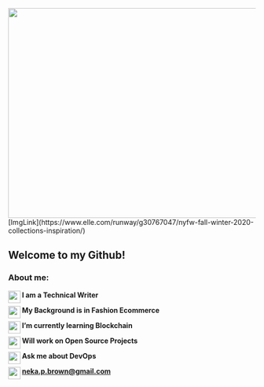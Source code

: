 <img align="right" width="940" height="427" src="https://hips.hearstapps.com/hmg-prod.s3.amazonaws.com/images/nyfw-fw20sketches-1580848630.jpg?crop=1.00xw:1.00xh;0,0&resize=980:*">
[ImgLink](https://www.elle.com/runway/g30767047/nyfw-fall-winter-2020-collections-inspiration/)
<!--<img align="right" width="640" height="427" src="https://cdn.pixabay.com/photo/2020/05/21/11/13/shopping-5200288_960_720.jpg">-->

## Welcome to my Github!

<!--**NekaB/NekaB** is a ✨ _special_ ✨ repository because its `README.md` (this file) appears on your GitHub profile.-->

### About me:

 <img align="left" width="25" height="25" src="https://emoji.gg/assets/emoji/1078-dripheart.gif">**I am a Technical Writer**

 <img align="left" width="25" height="25" src="https://emoji.gg/assets/emoji/1078-dripheart.gif">**My Background is in Fashion Ecommerce**

 <img align="left" width="25" height="25" src="https://emoji.gg/assets/emoji/1078-dripheart.gif">**I’m currently learning Blockchain**

 <img align="left" width="25" height="25" src="https://emoji.gg/assets/emoji/1078-dripheart.gif">**Will work on Open Source Projects**

 <img align="left" width="25" height="25" src="https://emoji.gg/assets/emoji/1078-dripheart.gif">**Ask me about DevOps**

 <img align="left" width="25" height="25" src="https://emoji.gg/assets/emoji/1078-dripheart.gif">**neka.p.brown@gmail.com** 
